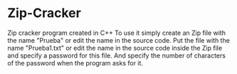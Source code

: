 # Zip-Cracker
Zip cracker program created in C++
To use it simply create an Zip file with the name "Prueba" or edit the name in the source code.
Put the file with the name "Prueba1.txt" or edit the name in the source code inside the Zip file and specify a password for this file.
And specify the number of characters of the password when the program asks for it.